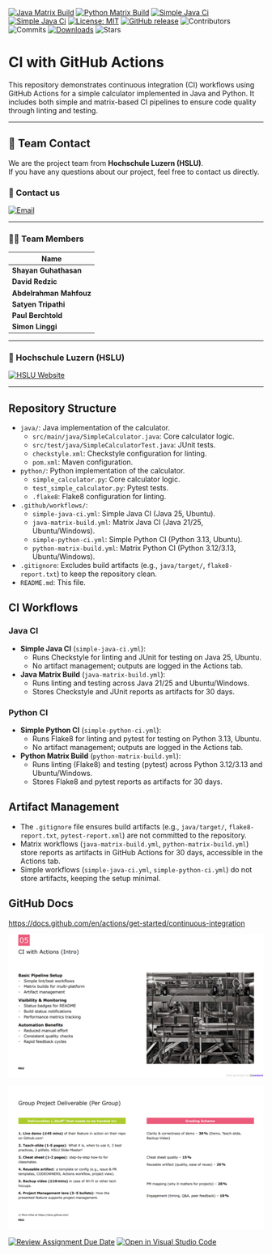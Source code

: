 [![Java Matrix Build](https://github.com/HSLU-Exercise/scope-your-project-gruppe-5/actions/workflows/java-matrix-build.yml/badge.svg)](https://github.com/HSLU-Exercise/scope-your-project-gruppe-5/actions/workflows/java-matrix-build.yml) [![Python Matrix Build](https://github.com/HSLU-Exercise/scope-your-project-gruppe-5/actions/workflows/python-matrix-build.yml/badge.svg)](https://github.com/HSLU-Exercise/scope-your-project-gruppe-5/actions/workflows/python-matrix-build.yml) [![Simple Java Ci](https://github.com/HSLU-Exercise/scope-your-project-gruppe-5/actions/workflows/simple-java-ci.yml/badge.svg)](https://github.com/HSLU-Exercise/scope-your-project-gruppe-5/actions/workflows/simple-java-ci.yml) [![Simple Java Ci](https://github.com/HSLU-Exercise/scope-your-project-gruppe-5/actions/workflows/simple-python-ci.yml/badge.svg)](https://github.com/HSLU-Exercise/scope-your-project-gruppe-5/actions/workflows/simple-python-ci.yml) [![License: MIT](https://img.shields.io/badge/License-MIT-blue.svg)](https://opensource.org/licenses/MIT) [![GitHub release](https://img.shields.io/github/v/release/HSLU-Exercise/scope-your-project-gruppe-5?color=blue)](https://github.com/HSLU-Exercise/scope-your-project-gruppe-5/releases) ![Contributors](https://img.shields.io/github/contributors/HSLU-Exercise/scope-your-project-gruppe-5) ![Commits](https://img.shields.io/github/commit-activity/m/HSLU-Exercise/scope-your-project-gruppe-5) [![Downloads](https://img.shields.io/github/downloads/HSLU-Exercise/scope-your-project-gruppe-5/total?color=blue&logo=github)](https://github.com/HSLU-Exercise/scope-your-project-gruppe-5/releases) ![Stars](https://img.shields.io/github/stars/HSLU-Exercise/scope-your-project-gruppe-5?style=social)

# CI with GitHub Actions

This repository demonstrates continuous integration (CI) workflows using GitHub Actions for a simple calculator implemented in Java and Python. It includes both simple and matrix-based CI pipelines to ensure code quality through linting and testing.

---

## 👥 Team Contact

We are the project team from **Hochschule Luzern (HSLU)**.  
If you have any questions about our project, feel free to contact us directly.

### 📧 Contact us
[![Email](https://img.shields.io/badge/📧-Team%20Email-blue?style=flat&logo=gmail&logoColor=white)](mailto:shayan.guhathasan@stud-hslu.ch,david.redzic@stud.hslu.ch,abdelrahman.mahfouz@stud.hslu.ch,satyen.tripathi@stud.hslu.ch,paul.berchtold@stud.hslu.ch,simon.linggi@stud.hslu.ch?subject=HSLU%20Project%20Inquiry&body=Hello%20Team%2C%0A%0AI%20have%20a%20question%20regarding%20your%20HSLU%20project.%0A%0AThank%20you!)

---

### 👨‍💻 Team Members

| Name |
|------|
| **Shayan Guhathasan** | 
| **David Redzic**  | 
| **Abdelrahman Mahfouz** |
| **Satyen Tripathi** | 
| **Paul Berchtold** |
| **Simon Linggi** |

---

### 🏫 Hochschule Luzern (HSLU)
[![HSLU Website](https://img.shields.io/badge/HSLU-Visit%20Website-blue?style=flat&logo=googlechrome&logoColor=white)](https://www.hslu.ch/de-ch/)

---


## Repository Structure

- `java/`: Java implementation of the calculator.
  - `src/main/java/SimpleCalculator.java`: Core calculator logic.
  - `src/test/java/SimpleCalculatorTest.java`: JUnit tests.
  - `checkstyle.xml`: Checkstyle configuration for linting.
  - `pom.xml`: Maven configuration.
- `python/`: Python implementation of the calculator.
  - `simple_calculator.py`: Core calculator logic.
  - `test_simple_calculator.py`: Pytest tests.
  - `.flake8`: Flake8 configuration for linting.
- `.github/workflows/`:
  - `simple-java-ci.yml`: Simple Java CI (Java 25, Ubuntu).
  - `java-matrix-build.yml`: Matrix Java CI (Java 21/25, Ubuntu/Windows).
  - `simple-python-ci.yml`: Simple Python CI (Python 3.13, Ubuntu).
  - `python-matrix-build.yml`: Matrix Python CI (Python 3.12/3.13, Ubuntu/Windows).
- `.gitignore`: Excludes build artifacts (e.g., `java/target/`, `flake8-report.txt`) to keep the repository clean.
- `README.md`: This file.

## CI Workflows

### Java CI
- **Simple Java CI** (`simple-java-ci.yml`):
  - Runs Checkstyle for linting and JUnit for testing on Java 25, Ubuntu.
  - No artifact management; outputs are logged in the Actions tab.
- **Java Matrix Build** (`java-matrix-build.yml`):
  - Runs linting and testing across Java 21/25 and Ubuntu/Windows.
  - Stores Checkstyle and JUnit reports as artifacts for 30 days.

### Python CI
- **Simple Python CI** (`simple-python-ci.yml`):
  - Runs Flake8 for linting and pytest for testing on Python 3.13, Ubuntu.
  - No artifact management; outputs are logged in the Actions tab.
- **Python Matrix Build** (`python-matrix-build.yml`):
  - Runs linting (Flake8) and testing (pytest) across Python 3.12/3.13 and Ubuntu/Windows.
  - Stores Flake8 and pytest reports as artifacts for 30 days.

## Artifact Management

- The `.gitignore` file ensures build artifacts (e.g., `java/target/`, `flake8-report.txt`, `pytest-report.xml`) are not committed to the repository.
- Matrix workflows (`java-matrix-build.yml`, `python-matrix-build.yml`) store reports as artifacts in GitHub Actions for 30 days, accessible in the Actions tab.
- Simple workflows (`simple-java-ci.yml`, `simple-python-ci.yml`) do not store artifacts, keeping the setup minimal.


## GitHub Docs

https://docs.github.com/en/actions/get-started/continuous-integration


![CI with Actions](assets/ci_with_actions.png)

![Group Project Deliverable](assets/group_project_deliverable.png)


[![Review Assignment Due Date](https://classroom.github.com/assets/deadline-readme-button-22041afd0340ce965d47ae6ef1cefeee28c7c493a6346c4f15d667ab976d596c.svg)](https://classroom.github.com/a/YOGwUpA-)
[![Open in Visual Studio Code](https://classroom.github.com/assets/open-in-vscode-2e0aaae1b6195c2367325f4f02e2d04e9abb55f0b24a779b69b11b9e10269abc.svg)](https://classroom.github.com/online_ide?assignment_repo_id=20510281&assignment_repo_type=AssignmentRepo)
